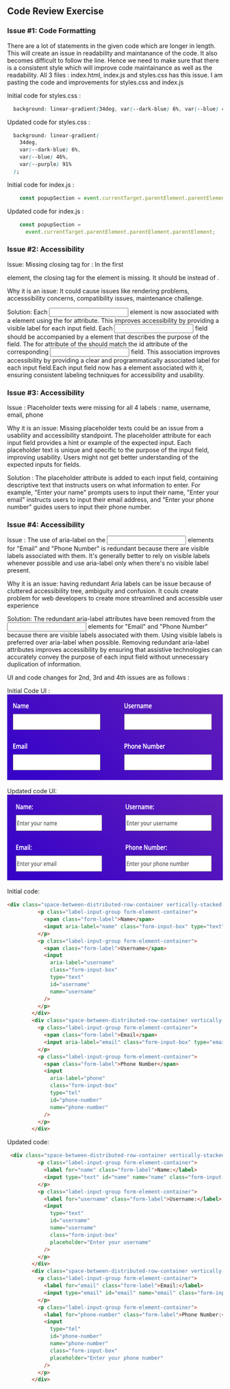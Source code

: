 ## Code Review Exercise

### Issue #1: Code Formatting

There are a lot of statements in the given code which are longer in length.
This will create an issue in readability and maintanance of the code. It also becomes difficult to follow the line.
Hence we need to make sure that there is a consistent style which will improve code maintainance as well as the readability.
All 3 files : index.html, index.js and styles.css has this issue.
I am pasting the code and improvements for styles.css and index.js

Initial code for styles.css :

```css
  background: linear-gradient(34deg, var(--dark-blue) 6%, var(--blue) 46%, var(--purple) 91%);
```

Updated code for styles.css :

```css
  background: linear-gradient(
    34deg,
    var(--dark-blue) 6%,
    var(--blue) 46%,
    var(--purple) 91%
  );
```
Initial code for index.js :

```javascript
    const popupSection = event.currentTarget.parentElement.parentElement.parentElement;
```

Updated code for index.js :

```javascript
    const popupSection =
      event.currentTarget.parentElement.parentElement.parentElement;
```


### Issue #2: Accessibility

Issue: Missing closing tag for <label>: In the first <p> element, the closing tag for the <label> element is missing. It should be </label> instead of </span>. 

Why it is an issue: It could cause issues like rendering problems, accesssibility concerns, compatibility issues, maintenance challenge.

Solution: Each <input> element is now associated with a <label> element using the for attribute. This improves accessibility by providing a visible label for each input field. Each <input> field should be accompanied by a <label> element that describes the purpose of the field. The for attribute of the <label> should match the id attribute of the corresponding <input> field. This association improves accessibility by providing a clear and programmatically associated label for each input field.Each input field now has a <label> element associated with it, ensuring consistent labeling techniques for accessibility and usability.



### Issue #3: Accessibility

Issue : Placeholder texts were missing for all 4 labels : name, username, email, phone

Why it is an issue: Missing placeholder texts could be an issue from a usability and accessibility standpoint. The placeholder attribute for each input field provides a hint or example of the expected input. Each placeholder text is unique and specific to the purpose of the input field, improving usability. Users might not get better understanding of the expected inputs for fields.

Solution : The placeholder attribute is added to each input field, containing descriptive text that instructs users on what information to enter. For example, "Enter your name" prompts users to input their name, "Enter your email" instructs users to input their email address, and "Enter your phone number" guides users to input their phone number.


### Issue #4: Accessibility


Issue : The use of aria-label on the <input> elements for "Email" and "Phone Number" is redundant because there are visible labels associated with them. It's generally better to rely on visible labels whenever possible and use aria-label only when there's no visible label present.

Why it is an issue: having redundant Aria labels can be issue because of cluttered accessibility tree, ambiguity and confusion. It couls create problem for web developers to create more streamlined and accessible user experience

Solution: The redundant aria-label attributes have been removed from the <input> elements for "Email" and "Phone Number" because there are visible labels associated with them. Using visible labels is preferred over aria-label when possible. Removing redundant aria-label attributes improves accessibility by ensuring that assistive technologies can accurately convey the purpose of each input field without unnecessary duplication of information.


UI and code changes for 2nd, 3rd and 4th issues are as follows : 


Initial Code UI : 
<img src="../images/before_label.png" height=200 alt="screenshot showing an aaccessibility issue on the image with the close button">

Updated code UI: 
<img src="../images/after_label.png" height=200 alt="screenshot showing an aaccessibility issue on the image with the close button">

Initial code:

```html
<div class="space-between-distributed-row-container vertically-stacked-sm-screen-container">
          <p class="label-input-group form-element-container">
            <span class="form-label">Name</span>
            <input aria-label="name" class="form-input-box" type="text" id="name" name="name" />
          </p>
          <p class="label-input-group form-element-container">
            <span class="form-label">Username</span>
            <input
              aria-label="username"
              class="form-input-box"
              type="text"
              id="username"
              name="username"
            />
          </p>
        </div>
        <div class="space-between-distributed-row-container vertically-stacked-sm-screen-container">
          <p class="label-input-group form-element-container">
            <span class="form-label">Email</span>
            <input aria-label="email" class="form-input-box" type="email" id="email" name="email" />
          </p>
          <p class="label-input-group form-element-container">
            <span class="form-label">Phone Number</span>
            <input
              aria-label="phone"
              class="form-input-box"
              type="tel"
              id="phone-number"
              name="phone-number"
            />
          </p>
        </div>
```

Updated code:

```html
 <div class="space-between-distributed-row-container vertically-stacked-sm-screen-container">
          <p class="label-input-group form-element-container">
            <label for="name" class="form-label">Name:</label>
            <input type="text" id="name" name="name" class="form-input-box" placeholder="Enter your name" />
          </p>
          <p class="label-input-group form-element-container">
            <label for="username" class="form-label">Username:</label>
            <input
              type="text"
              id="username"
              name="username"
              class="form-input-box"
              placeholder="Enter your username"
            />
          </p>          
        </div>
        <div class="space-between-distributed-row-container vertically-stacked-sm-screen-container">
          <p class="label-input-group form-element-container">
            <label for="email" class="form-label">Email:</label>
            <input type="email" id="email" name="email" class="form-input-box" placeholder="Enter your email" />
          </p>
          <p class="label-input-group form-element-container">
            <label for="phone-number" class="form-label">Phone Number:</label>
            <input
              type="tel"
              id="phone-number"
              name="phone-number"
              class="form-input-box"
              placeholder="Enter your phone number"
            />
          </p>
        </div>
```